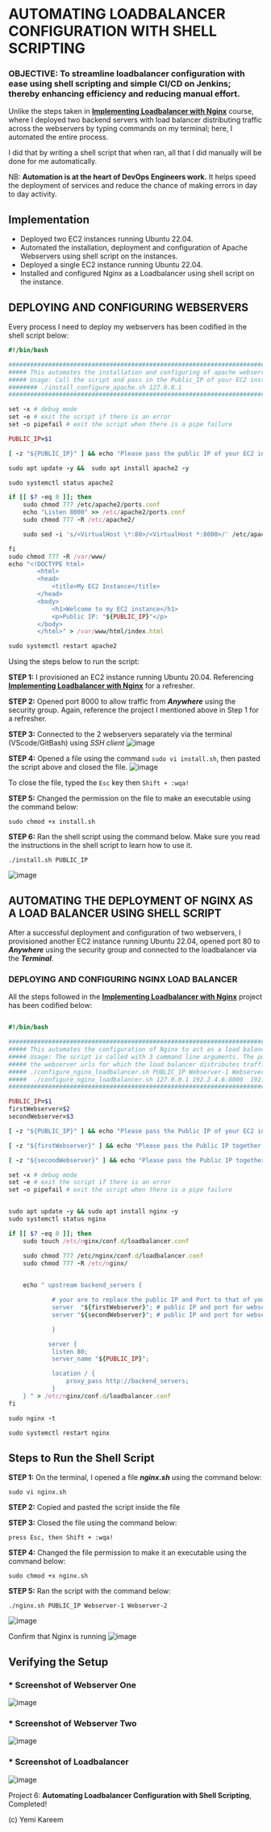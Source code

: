 # AUTOMATING LOADBALANCER CONFIGURATION WITH SHELL SCRIPTING

### OBJECTIVE: To streamline loadbalancer configuration with ease using shell scripting and simple CI/CD on Jenkins; thereby enhancing efficiency and reducing manual effort. 

Unlike the steps taken in [**Implementing Loadbalancer with Nginx**](https://github.com/yemikareem/Devops_Projects/tree/main/Project-5_Loadbalancing-With-NGINX) course, where I deployed two backend servers with load balancer distributing traffic across the webservers by typing commands on my terminal; here, I automated the entire process. 

I did that by writing a shell script that when ran, all that I did manually will be done for me automatically. 

NB: **Automation is at the heart of DevOps Engineers work.** It helps speed the deployment of services and reduce the chance of making errors in day to day activity. 

## Implementation 
* Deployed two EC2 instances running Ubuntu 22.04.
* Automated the installation, deployment and configuration of Apache Webservers using shell script on the instances.
* Deployed a single EC2 instance running Ubuntu 22.04.
* Installed and configured Nginx as a Loadbalancer using shell script on the instance.

## DEPLOYING AND CONFIGURING WEBSERVERS

Every process I need to deploy my webservers has been codified in the shell script below: 

```ruby
#!/bin/bash

####################################################################################################################
##### This automates the installation and configuring of apache webserver to listen on port 8000
##### Usage: Call the script and pass in the Public_IP of your EC2 instance as the first argument as shown below:
######## ./install_configure_apache.sh 127.0.0.1
####################################################################################################################

set -x # debug mode
set -e # exit the script if there is an error
set -o pipefail # exit the script when there is a pipe failure

PUBLIC_IP=$1

[ -z "${PUBLIC_IP}" ] && echo "Please pass the public IP of your EC2 instance as an argument to the script" && exit 1

sudo apt update -y &&  sudo apt install apache2 -y

sudo systemctl status apache2

if [[ $? -eq 0 ]]; then
    sudo chmod 777 /etc/apache2/ports.conf
    echo "Listen 8000" >> /etc/apache2/ports.conf
    sudo chmod 777 -R /etc/apache2/

    sudo sed -i 's/<VirtualHost \*:80>/<VirtualHost *:8000>/' /etc/apache2/sites-available/000-default.conf

fi
sudo chmod 777 -R /var/www/
echo "<!DOCTYPE html>
        <html>
        <head>
            <title>My EC2 Instance</title>
        </head>
        <body>
            <h1>Welcome to my EC2 instance</h1>
            <p>Public IP: "${PUBLIC_IP}"</p>
        </body>
        </html>" > /var/www/html/index.html

sudo systemctl restart apache2

```

Using the steps below to run the script: 

**STEP 1:** I provisioned an EC2 instance running Ubuntu 20.04. Referencing **[Implementing Loadbalancer with Nginx](https://github.com/yemikareem/Devops_Projects/tree/main/Project-5_Loadbalancing-With-NGINX)** for a refresher. 

**STEP 2:** Opened port 8000 to allow traffic from ***Anywhere*** using the security group. Again, reference the project I mentioned above in Step 1 for a refresher. 

**STEP 3:** Connected to the 2 webservers separately via the terminal (VScode/GitBash) using *SSH client* 
![image](./images/ssh_connect_via_terminals.png)

**STEP 4:** Opened a file using the command ```sudo vi install.sh```, then pasted the script above and closed the file.
![image](./images/install.sh_file.png)

To close the file, typed the ```Esc``` key then ```Shift + :wqa!```

**STEP 5:** Changed the permission on the file to make an executable using the command below: 
```
sudo chmod +x install.sh
```

**STEP 6:** Ran the shell script using the command below. Make sure you read the instructions in the shell script to learn how to use it. 
```
./install.sh PUBLIC_IP
```
![image](./images/running_the_script_on_both_servers.png)

## AUTOMATING THE DEPLOYMENT OF NGINX AS A LOAD BALANCER USING SHELL SCRIPT
After a successful deployment and configuration of two webservers, I provisioned another EC2 instance running Ubuntu 22.04, opened port 80 to ***Anywhere*** using the security group and connected to the loadbalancer via the ***Terminal***.

### DEPLOYING AND CONFIGURING NGINX LOAD BALANCER 

All the steps followed in the **[Implementing Loadbalancer with Nginx](https://github.com/yemikareem/Devops_Projects/tree/main/Project-5_Loadbalancing-With-NGINX)** project has been codified below: 

```ruby

#!/bin/bash

######################################################################################################################
##### This automates the configuration of Nginx to act as a load balancer
##### Usage: The script is called with 3 command line arguments. The public IP of the EC2 instance where Nginx is installed
##### the webserver urls for which the load balancer distributes traffic. An example of how to call the script is shown below:
##### ./configure_nginx_loadbalancer.sh PUBLIC_IP Webserver-1 Webserver-2
#####  ./configure_nginx_loadbalancer.sh 127.0.0.1 192.2.4.6:8000  192.32.5.8:8000
############################################################################################################# 

PUBLIC_IP=$1
firstWebserver=$2
secondWebserver=$3

[ -z "${PUBLIC_IP}" ] && echo "Please pass the Public IP of your EC2 instance as the argument to the script" && exit 1

[ -z "${firstWebserver}" ] && echo "Please pass the Public IP together with its port number in this format: 127.0.0.1:8000 as the second argument to the script" && exit 1

[ -z "${secondWebserver}" ] && echo "Please pass the Public IP together with its port number in this format: 127.0.0.1:8000 as the third argument to the script" && exit 1

set -x # debug mode
set -e # exit the script if there is an error
set -o pipefail # exit the script when there is a pipe failure


sudo apt update -y && sudo apt install nginx -y
sudo systemctl status nginx

if [[ $? -eq 0 ]]; then
    sudo touch /etc/nginx/conf.d/loadbalancer.conf

    sudo chmod 777 /etc/nginx/conf.d/loadbalancer.conf
    sudo chmod 777 -R /etc/nginx/

    
    echo " upstream backend_servers {

            # your are to replace the public IP and Port to that of your webservers
            server  "${firstWebserver}"; # public IP and port for webserser 1
            server "${secondWebserver}"; # public IP and port for webserver 2

            }

           server {
            listen 80;
            server_name "${PUBLIC_IP}";

            location / {
                proxy_pass http://backend_servers;   
            }
    } " > /etc/nginx/conf.d/loadbalancer.conf
fi

sudo nginx -t

sudo systemctl restart nginx

```

## Steps to Run the Shell Script

**STEP 1:** On the terminal, I opened a file ***nginx.sh*** using the command below: 

```
sudo vi nginx.sh
```

**STEP 2:** Copied and pasted the script inside the file

**STEP 3:** Closed the file using the command below: 

```
press Esc, then Shift + :wqa!
```

**STEP 4:** Changed the file permission to make it an executable using the command below: 
```
sudo chmod +x nginx.sh
```

**STEP 5:** Ran the script with the command below: 
```
./nginx.sh PUBLIC_IP Webserver-1 Webserver-2
```
![image](./images/running_nginx_script.png)

Confirm that Nginx is running 
![image](./images/confirm_nginx_running.png)

## Verifying the Setup

### * Screenshot of Webserver One
![image](./images/1st_page.png)

### * Screenshot of Webserver Two
![image](./images/2nd_page.png)

### * Screenshot of Loadbalancer
![image](./images/loadbalancer_pages.png)


Project 6: **Automating Loadbalancer Configuration with Shell Scripting**, Completed! 

(c) Yemi Kareem